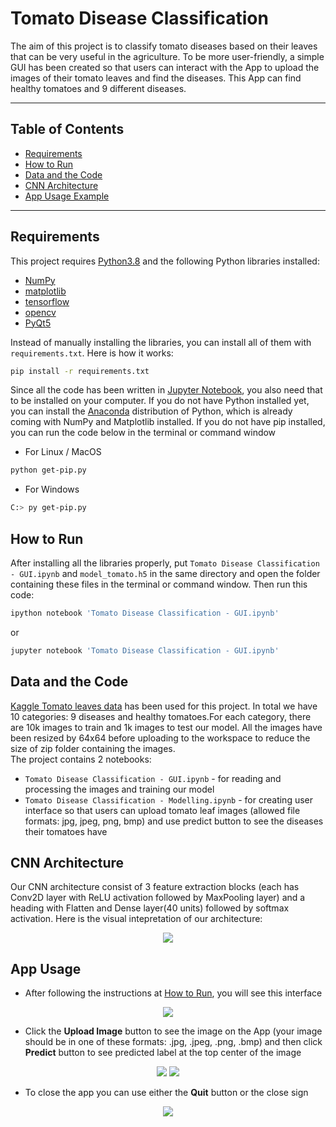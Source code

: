 # Tomato Disease Classification
The aim of this project is to classify tomato diseases based on their leaves that can be very useful in the agriculture. To be more user-friendly, a simple GUI has been created so that users can interact with the App to upload the images of their tomato leaves and find the diseases. This App can find healthy tomatoes and 9 different diseases.

---
## Table of Contents
- [Requirements](#requirements)
- [How to Run](#how-to-run)
- [Data and the Code](#data-and-the-code)
- [CNN Architecture](#cnn-architecture)
- [App Usage Example](#app-usage)
---
## Requirements
This project requires [Python3.8](https://www.python.org/downloads/release/python-380/) and the following Python libraries installed:
- [NumPy](https://numpy.org/)
- [matplotlib](https://matplotlib.org/)
- [tensorflow](https://www.tensorflow.org/)
- [opencv](https://opencv.org/)
- [PyQt5](https://riverbankcomputing.com/software/pyqt)

Instead of manually installing the libraries, you can install all of them with `requirements.txt`. Here is how it works:<br />
```bash
pip install -r requirements.txt
```
Since all the code has been written in [Jupyter Notebook](http://jupyter.org/install.html), you also need that to be installed on your computer.
If you do not have Python installed yet, you can install the [Anaconda](https://www.anaconda.com/download/) distribution of Python, which is already coming with NumPy and Matplotlib installed.
If you do not have pip installed, you can run the code below in the terminal or command window
- For Linux / MacOS
```bash
python get-pip.py
```
- For Windows
```bash
C:> py get-pip.py
```

## How to Run
After installing all the libraries properly, put `Tomato Disease Classification - GUI.ipynb` and `model_tomato.h5` in the same directory and open the folder containing these files in the terminal or command window. Then run this code:
```bash
ipython notebook 'Tomato Disease Classification - GUI.ipynb'
```  
or
```bash
jupyter notebook 'Tomato Disease Classification - GUI.ipynb'
```

## Data and the Code
[Kaggle Tomato leaves data](https://www.kaggle.com/kaustubhb999/tomatoleaf) has been used for this project. In total we have 10 categories: 9 diseases and healthy tomatoes.For each category, there are 10k images to train and 1k images to test our model. All the images have been resized by 64x64 before uploading to the workspace to reduce the size of zip folder containing the images. <br />The project contains 2 notebooks: <br />
* `Tomato Disease Classification - GUI.ipynb` - for reading and processing the images and training our model <br />
* `Tomato Disease Classification - Modelling.ipynb` - for creating user interface so that users can upload tomato leaf images (allowed file formats: jpg, jpeg, png, bmp) and use predict button to see the diseases their tomatoes have

## CNN Architecture
Our CNN architecture consist of 3 feature extraction blocks (each has Conv2D layer with ReLU activation followed by MaxPooling layer) and a heading with Flatten and Dense layer(40 units) followed by softmax activation. Here is the visual intepretation of our architecture:<br />
<p align="center">
  <img src='https://user-images.githubusercontent.com/53794602/134776776-c434757a-98d2-45c6-ba83-7b251f0ebc39.png' />
</p>

## App Usage
* After following the instructions at [How to  Run](#how-to-run), you will see this interface
<p align="center">
  <img src='https://user-images.githubusercontent.com/53794602/134777446-acbe21e9-9aee-449f-819e-902952e4c565.png' />
</p>

* Click the **Upload Image** button to see the image on the App (your image should be in one of these formats: .jpg, .jpeg, .png, .bmp) and then click **Predict** button to see predicted label at the top center of the image
<p align="center">
  <img src='https://user-images.githubusercontent.com/53794602/134777509-a97af4a1-d91c-489e-9884-d3960aa9a802.png' />
  <img src='https://user-images.githubusercontent.com/53794602/134777517-25a7a5b5-191c-4a27-bd3d-b8970ce8dbc9.png' />
</p>

* To close the app you can use either the **Quit** button or the close sign
<p align="center">
  <img src='https://user-images.githubusercontent.com/53794602/134777527-209f989b-0b82-4576-a036-a7633f29b389.png' />
</p

